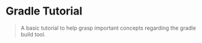 # Gradle Tutorial

> A basic tutorial to help grasp important concepts regarding the gradle build tool.